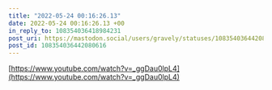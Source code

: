```yaml
---
title: "2022-05-24 00:16:26.13"
date: 2022-05-24 00:16:26.13 +00
in_reply_to: 108354036418984231
post_uri: https://mastodon.social/users/gravely/statuses/108354036442080616
post_id: 108354036442080616
---
```

[https://www.youtube.com/watch?v=_ggDau0lpL4](https://www.youtube.com/watch?v=_ggDau0lpL4)


